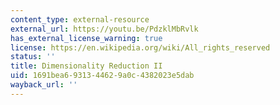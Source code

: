 ```yaml
---
content_type: external-resource
external_url: https://youtu.be/PdzklMbRvlk
has_external_license_warning: true
license: https://en.wikipedia.org/wiki/All_rights_reserved
status: ''
title: Dimensionality Reduction II
uid: 1691bea6-9313-4462-9a0c-4382023e5dab
wayback_url: ''
---
```

